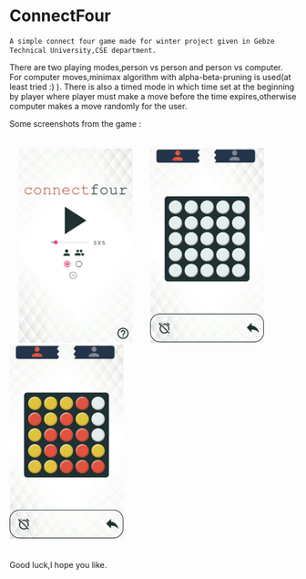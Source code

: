 # ConnectFour
    A simple connect four game made for winter project given in Gebze Technical University,CSE department.
There are two playing modes,person vs person and person vs computer.
For computer moves,minimax algorithm with alpha-beta-pruning is used(at least tried :) ).
There is also a timed mode in which time set at the beginning by player where player must make a move
before the time expires,otherwise computer makes a move randomly for the user.

Some screenshots from the game :
    <br/><br/><br/>
    &nbsp;&nbsp;&nbsp;
    <img src="https://github.com/firatkizilirmakk/ConnectFour/blob/master/screenshot1.jpeg" width="200">
    &nbsp;&nbsp;&nbsp;&nbsp;&nbsp;&nbsp;
    <img src="https://github.com/firatkizilirmakk/ConnectFour/blob/master/screenshot2.jpeg" width="200">
    &nbsp;&nbsp;&nbsp;&nbsp;&nbsp;&nbsp;
    <img src="https://github.com/firatkizilirmakk/ConnectFour/blob/master/screenshot3.jpeg" width="200">
    <br/><br/><br/>
Good luck,I hope you like.
